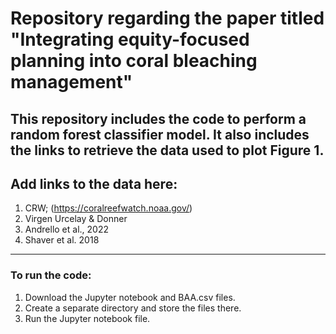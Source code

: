 # Repository regarding the paper titled "Integrating equity-focused planning into coral bleaching management"
 This repository includes the code to perform a random forest classifier model. It also includes the links to retrieve the data used to plot Figure 1.
---
## Add links to the data here: 
1. CRW; (https://coralreefwatch.noaa.gov/)
2. Virgen Urcelay & Donner
3. Andrello et al., 2022
4. Shaver et al. 2018 
---
### To run the code: 
1. Download the Jupyter notebook and BAA.csv files.
2. Create a separate directory and store the files there.
3. Run the Jupyter notebook file.
